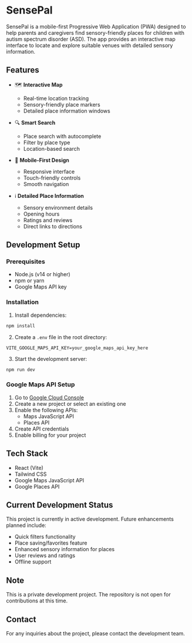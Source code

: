 # SensePal

SensePal is a mobile-first Progressive Web Application (PWA) designed to help parents and caregivers find sensory-friendly places for children with autism spectrum disorder (ASD). The app provides an interactive map interface to locate and explore suitable venues with detailed sensory information.

## Features

- 🗺️ **Interactive Map**
  - Real-time location tracking
  - Sensory-friendly place markers
  - Detailed place information windows

- 🔍 **Smart Search**
  - Place search with autocomplete
  - Filter by place type
  - Location-based search

- 📱 **Mobile-First Design**
  - Responsive interface
  - Touch-friendly controls
  - Smooth navigation

- ℹ️ **Detailed Place Information**
  - Sensory environment details
  - Opening hours
  - Ratings and reviews
  - Direct links to directions

## Development Setup

### Prerequisites

- Node.js (v14 or higher)
- npm or yarn
- Google Maps API key

### Installation

1. Install dependencies:
```bash
npm install
```

2. Create a `.env` file in the root directory:
```env
VITE_GOOGLE_MAPS_API_KEY=your_google_maps_api_key_here
```

3. Start the development server:
```bash
npm run dev
```

### Google Maps API Setup

1. Go to [Google Cloud Console](https://console.cloud.google.com/)
2. Create a new project or select an existing one
3. Enable the following APIs:
   - Maps JavaScript API
   - Places API
4. Create API credentials
5. Enable billing for your project

## Tech Stack

- React (Vite)
- Tailwind CSS
- Google Maps JavaScript API
- Google Places API


## Current Development Status

This project is currently in active development. Future enhancements planned include:
- Quick filters functionality
- Place saving/favorites feature
- Enhanced sensory information for places
- User reviews and ratings
- Offline support

## Note

This is a private development project. The repository is not open for contributions at this time.

## Contact

For any inquiries about the project, please contact the development team.
